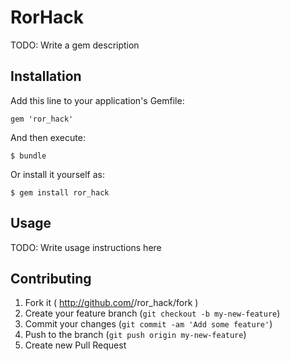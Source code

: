 # RorHack

TODO: Write a gem description

## Installation

Add this line to your application's Gemfile:

    gem 'ror_hack'

And then execute:

    $ bundle

Or install it yourself as:

    $ gem install ror_hack

## Usage

TODO: Write usage instructions here

## Contributing

1. Fork it ( http://github.com/<my-github-username>/ror_hack/fork )
2. Create your feature branch (`git checkout -b my-new-feature`)
3. Commit your changes (`git commit -am 'Add some feature'`)
4. Push to the branch (`git push origin my-new-feature`)
5. Create new Pull Request
